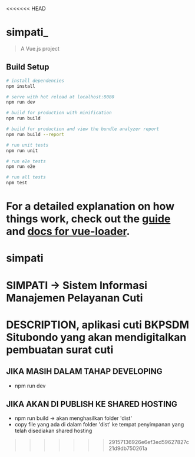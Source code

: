 <<<<<<< HEAD
# simpati_

> A Vue.js project

## Build Setup

``` bash
# install dependencies
npm install

# serve with hot reload at localhost:8080
npm run dev

# build for production with minification
npm run build

# build for production and view the bundle analyzer report
npm run build --report

# run unit tests
npm run unit

# run e2e tests
npm run e2e

# run all tests
npm test
```

For a detailed explanation on how things work, check out the [guide](http://vuejs-templates.github.io/webpack/) and [docs for vue-loader](http://vuejs.github.io/vue-loader).
=======
# simpati

# SIMPATI -> Sistem Informasi Manajemen Pelayanan Cuti

# DESCRIPTION, aplikasi cuti BKPSDM Situbondo yang akan mendigitalkan pembuatan surat cuti


## JIKA MASIH DALAM TAHAP DEVELOPING
- npm run dev

## JIKA AKAN DI PUBLISH KE SHARED HOSTING
- npm run build -> akan menghasilkan folder 'dist'
- copy file yang ada di dalam folder 'dist' ke tempat penyimpanan yang telah disediakan shared hosting
>>>>>>> 29157136926e6ef3ed59627827c21d9db750261a
